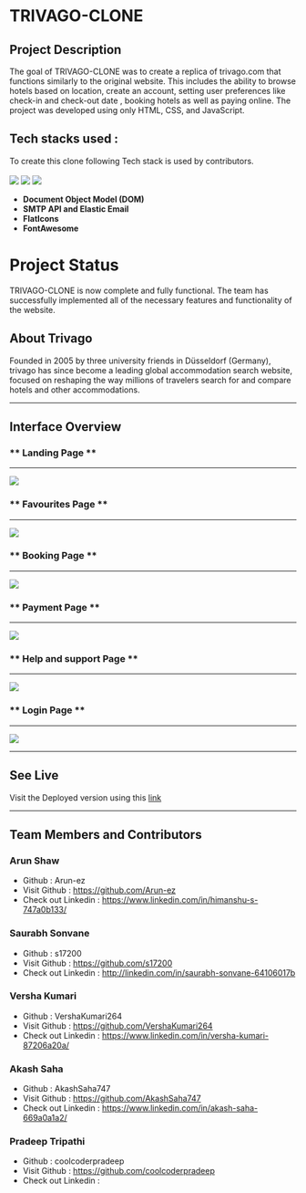 # **TRIVAGO-CLONE**


## **Project Description**

The goal of TRIVAGO-CLONE was to create a replica of trivago.com that functions similarly to the original website.  This includes the ability to browse hotels based on location, create an account, setting user preferences like check-in and check-out date , booking hotels as well as paying online. The project was developed using only HTML, CSS, and JavaScript.


## **Tech stacks used :**
To create this clone following Tech stack is used by contributors.  
<br>
<img src="https://img.shields.io/badge/HTML5-E34F26?style=for-the-badge&logo=html5&logoColor=white"/>
<img src="https://img.shields.io/badge/CSS3-1572B6?style=for-the-badge&logo=css3&logoColor=white"/>
<img src="https://img.shields.io/badge/JavaScript-323330?style=for-the-badge&logo=javascript&logoColor=F7DF1E"/>   



* **Document Object Model (DOM)**
* **SMTP API and Elastic Email**
* **FlatIcons**
* **FontAwesome**



# **Project Status**

TRIVAGO-CLONE is now complete and fully functional. The team has successfully implemented all of the necessary features and functionality of the website.

## About Trivago

Founded in 2005 by three university friends in Düsseldorf (Germany), trivago has since become a leading global accommodation search website, focused on reshaping the way millions of travelers search for and compare hotels and other accommodations.

<hr/>

## Interface Overview

### ** Landing Page **
<hr>
<img src = "https://lh3.googleusercontent.com/YO_roWcAGjbrTnUJRx6DFon7k4_-XB4QColoaEB4yt6P0HiCFCkih_veTioWqG-pGHAX-IN3gInrclcrVNGk3lSPex31kb62IBiUoY-Wfmsrd70GmNa2T1AEfZXKCsECelbkuel88vuZQTRhb2sSV-l7HqZQ8VZmOj5U5_McUZwVKrzSHZBjFdeJkv5T0njWTf1p-6mCeNfYFQ24BcHg_qyHqFvuAcAKTgZobOuvbtM10WH9CKY-30uxPrw8eZjAi4pLD0LPy26HqGsYfVL5L2_l3klPj4drvtMyJBtz3bS2az8hwYPTv7YVezV4U677VK9YgNHA67TFoFnSiwWHFevc99CjQp2jFvmTSH00A_aLbrNsNBogR2RrFQhwlejgrABtvdmhQmFlEgjfBfwSZQSjMsO-GXbZkaqWN6SR52l1osdjRA9eht_fIA0iFkKfviDjWStArvThaKecxD46gAhfjHUUaEyUpGWDolYL9c3kPykzm5v6lwXXUldy22qybkUPHPs7T52JbWOiE_qQEUQ_QMJHl_dENYd4-4LbOFXnZk-PJwLFRTFspq48eUgquDZ0Bpz18ZAckISgK1hj3e3U2NVEFInnGGNbsQO728vGfxnz6TOqRX_mrV-tUBJqAG91RiG797t_Fi-HXztpC50IVDTq0tEE_UOeKrGGD_m_1AhV2bwLlip0ZhF1nE60B-DZ9F2IQWTwi0DBilZft5brd-WEqpbkPIX6czBRxOQaDqcY4oRJqDDI-9WIRsUuz71zlpzNLlBTTuGrLWkjL5jwDc_bvgD_waK6OOicFpPGc88EX6CbNQ44P1d2wepCnZ0B64Ui9pyoQiCQ_gX6fWcleevM3RuI8XSlG8ZMJWSiHxt61xirU7Knki8mAzlxMHeV2RLFmYlZ5xYcB5Ae9sRp0W7YwHinZajA_T5H65fgPT9yINQuvc_8dXeh5L2MGnUyPYOscUNMNWMJWQ=w1873-h934-no?authuser=1" />
<br>

### ** Favourites Page **
<hr>
<img src = "https://lh3.googleusercontent.com/Mb1zmMSMQ0nNUPEUiK8FHpYLEbkUlfkd9EnvjcYEVYHJCCQxRMBm8Ny8M40Q4DQ7uh9m-M_tSvT1Galbun0kEnncQyD4STDECWRky1p-0xE1mDWQchNvFHxYepf8a1jKpcTg2wzZjj_cI3DN_DIVQQiBuFcqC2NBZlOzHdkJvO4JgfDyo26PNl7RBVRtrX_xkWFCTGz-TfdsvLpjMUypF1gQjUxUq3HBTFrh21Eu8e6yiYr7V2PRRZQ-StrARV-xnsLdCJqvFbwzlteyq1Mevsdh-gy7fFnniwxq0Sac-RZNMu-MNAsf2s5-RMpfByfeqbJf1mL1cexWuFtsI317iRH_-reoKlvFtZdKtD7SnDYjK0-RcmVBnw10FRFYmpmspIn8Z5Cd8_-hw9JRxauJOjWPH_7GsQfT6jpn_ylNRRsnvl0p510IuShh9XRo8HrpE6DzVBo-E5c-c2Shzwbo-uUi4RfsSAgZd9eY-q6aTwvG2J5jvQJhvzlT8nZc01CyZVpIO3XzHVoPLj1AgnFCWV2M-7IdPjqmhWjGhqhUxBEp8E6PM0Ha-CGoh71pC_YavZEafe9VNWwG7mvl1IglijZAkVud4LQKDHgLp9X_ywOsahMXrLkSyjo69_T66Q-T6VA5aIOFmsnSu9uNuYAMPiV1QXX2RxFPNjs1GkXfmhjFOm5VkVoRQn1uVBWBuGrjVktJl1CUSppjK9nOCLs3ikZmx3SOyOETtbbAEhHaKXLGSeRPEyKHlaBBWdScqaUJiVLsV35U9KoAM4nNWAK0yxZq-n5izclFm5cZRbk4qZ4raF5GcjDZn8yuAS6zZ02TMdZ5SLmDmvb9RuhSSxKasI6lbcc31O8wDqdMP_UhlTvVE4gY9HFIdvYs1ELIGmDG39OTnmcComf7Hprti-VSQ_t0BTX-HEX1tkg0IZK00OBm5vpYNRLJ6uDXhrYAR0t1Mi1oRwLpMw90ZimtEA=w1873-h931-no?authuser=1" />
<br>

### ** Booking Page **
<hr>
<img src = "https://lh3.googleusercontent.com/zNNao18z_gswPywdsITvQmJ4taACv3r7Y3Xa56lwc-o4XyTOqQwHv0aoCdXYT8vd9D1XorqISaBkal7pI5g4Tn1J8nNmvPyIPJPVMmpyAWhT_HADsBUKsV49kT6p1BO56W4CoOWHoSFMFsE7q3uuQPgNLC3_2oaGIwfcblvsGvw7sFsjywjAA6QjxayzzD3y3WK6Ij1lSV8GWLrJQZ3p2JVwklQ1dFPs6F4fMMM8qTTuAafzCO7pZhj1j2LxI_l_vsctyZ1S49ngeIG6_sbzCeptN1mD4m8Lo9iXOQChMIKDN-eaoGwYRsmsqwKDSl9aATWpF-WbzUk9E3BopNoqNz69mftubEf7bWTM4WypuOWIDxF-1G7GGTgADF2RvAzigYL0CUJlMCIxs4YT2HXBv2Sg5patq-GlXuRuzmaZgVPKJpfyZBmtKhRXrBkmUDnEccLWUmuCOY29XlF_ijsB20z_CayYKHb9-gDnvEHiROIlaTbjBoekFK53r_k5gaePf1rx1ZP0BiNb-ThLUBS3Mkcv1JdKzILMC3mWLiT0v8Pc3zAtcl4PMVnE6eoj110YZjAbNI6rIND9weWBWLXpSOQds0qfJf01aspfcvuApw-04yo-rzs0GJIUkb0pKgbuDHLVOVPIhlKP0DJoApnGRw6KnA52w_EcZ6xWpswhnPCWaKEW8gQl23GZPUbNewZDAEseyMz22EJU5z0r2sX9i0oPIwP7o5_KldAy9yh3nxrNrKY-xY4kgxiwq26ebXCevfCgmSijS2uiBEcAzmzY6O1Kj0pMhmKTFUvb60O-Wr0d_e1lD7vgsIzIOtEHsU_A_TBTVMjXD7OCXlU6vW_jPEyyzjEtd94_NjMlvH-ikWV-gSiOkP5NM06glHMP9jhFxyidjNMa9D5P0fMM09vEJnz2P4limHYmPI_PxgsH6uCkEH3YDhqnrIxHg414jzr0QiViwmljZwFQsUzLEA=w1873-h934-no?authuser=1" />
<br>

### ** Payment Page **
<hr>
<img src = "https://lh3.googleusercontent.com/aD8xyMUpGR0jc8-avykFycNTcwOlgAG2oSX8AzubG5Thh4htyM291oQj06OEg-y11f5Z7Ls2neqcFyQAWWJ9nGsQ10DeEg7Y1ajl6B-46WjBfErwx_J09l74iPhcpfx4EdltnfDvPY8AFyHo5dIEYl6yAm9j7BikOWnLLZ6s_eQ4P5poQkCWbxV6Hz2KlWqfNWhElmfLFlXbUo_uMmfZjCqy0zrpmPINY5Ycqm3yCmdj4U-ijHJZwQIJZ8Yz7pzQF91rjsTPlkcS8H4xbqbqqFjDKLIifoDZs0MIXVcQzI5YwwHC99T0zd2iBIsmu9FfdMZWhLLWWKbJeIa3ktpwF6OdWFlyuBioqme0GMd-oSSBQ6cJ7JCwr7z1KgzeuvkcctK8CSJKGTHory6312vplYnLxfzfACPzLDHZZGdyzWdTh1kV9vVaLmV9KHfVf-E-q_-yWe5tfnEfLFHlNNKSE0mKEXyShWQc15ofVs6m3mfcLxOuOi2M6Pk_W04-8EDJkkxYDuqshHh8_4QWQ55MjCioXufXwINuDWKzBh1RbEjOVeBOpRp6TiLebUXtBQSM1tuOjidTd3nCnXkkXWHJdeFcakTGeWF2pjYxBMjsgsppWsygwuobt3l-Hzysxj4c0iPDics1LZZNcvQRdNB43Idi9RP75U4O47s37IVYHQsxQHlXDZktVb3LTd2uJbPnK0sgeNhf2jvo9z1Eat4S6TYPc4FzzTsaklQewLEqDNSg7gVvS7R9cjiJGfzD_Ixhl8-5BxeykaGFEl7G3TsxLRDmf8nX3Yxa_x8nL2mG_uYWaEaQxCQVI3-c-1wgpo_ca3nQDFbgDbS80zT0DPkucYScaB3z2EGx5AMnA-LGmFE7PEB_FXFEoCoOBdxshrPN-q8bzzX-wEUS4LKNAA6z_izkseE68G_keLUhKcTn-VRBzIsW2mZPi7Yf0-Do552HHWCLqfogQymFEeBIaQ=w1873-h930-no?authuser=1" />

### ** Help and support Page **
<hr>
<img src = "https://lh3.googleusercontent.com/RDgkYuyKV1gyxlQ23krcmSlzGyUEWJctB4lwuWgP6_YiHUHHqyp36ky-jYgEw0J5LDwAhAdjSsxCSpRlbWcqf0DasHrUHF-JOgKGvIvokp80BhOgiUXRqvk5-GE2-7re8WROKHK9c5sSq4tdlHcnD1oZa4n7nENBR1MlR4zm72gtQefBkGFd8qgNmkpi9BPRsuiL_2KDRyuJpDnae1S6Du8KQ_Ymgy9fnad8vxyk7sfwYl-Aju6ZEIjN73s5XqE1kAE-bUR-3pUAT16DkQkCOh75PABoj0fSW_-OiRrAiFsiXYy3oOWnVwguSFCOVUASoKrVmoBORkrA7YPRJNNGAOK5dOJ6couoQNoXIt_d6t0vmoOmDI_npIhAv24cHO3gdH2s_4fKkQKy8Lpw9c9pqt0HKY_ot_s7tyGqWxc9qProWrPmY4Wftdw1SXFYH-UImzO2qLF9HBcSeC303_uie6mP2o4tC4G7p_bJJ5jIBct8IJa2z6jiOQDnUdijT0s8yn64oFhCvC2HzHa8s8t6doUQM7ZibfhHR3bJvWDP1rVAB4zXwurtgLgBr5Sdzlg-dwSOIaPLQEwfg1bK4lZp1g2kbbUicFG29AmkbS9-L_Onw4xFdvAD2M4wtDNPMLfyV3TuZ4KixoXDLeYQLyjd6R87RU0dqZXf4bTyZFLt6SNwQRMBohBGIudKTSU8JJjxXw_4vdDocMSfJkyYAMi_y7gzyHa93g1BqhQFRQ7cfclfPbj7Qh-CPrU3unXp6Aw4sgupdgoDqFC9TZNOJwIifObDCmSfib0kw-0cc_LLTCybHfNEiWsVhRMwyhnbLRn7kDj0X7kG_ttxs7LyjrRKOwJUBfBzcPDaH1aM2ZnlGY0hFv_MspZMThtSpnjAIpT0lo6gh-bNuzCojmYypk31dj7TJXS0C7Oo8YY5Av9f4lhN7L-B2pfzY3-3ZX0373XhYVGmaWZxPrYkKzNqow=w1873-h935-no?authuser=1" />
<br>

### ** Login Page **
<hr>
<img src = "https://lh3.googleusercontent.com/J8H0fKSk5SriAjANGh5TfjZTsjtuj1ohWM35Qog1Zx_TZ-6PHM87gqCRSy2Ts2qFMenHNURE0Hfo0D_925n4VpYaHQQswM5E5TFj5Jf-BWb_SRjNMGbCiOVpTinquj-cZmzCor2H_H3c6y1k1AF2EiZBiA5518E7RjDzixWBpEm1u00d9oAJEVTwXLyIqNBe4AEdCBOglReJ9pYx-E_-sgQxvZNZ1pOguSSzTjBWiEr_YXuF1wo1tsANYLlRnbK-LWS0hz7bgb6Y4yHwxbIKt4IVubwCjgXjYEULcaa_AlbXfzMnHDllyandTedPHNwShxZxLEF8Y_osc_qXBCwzsz14d7Qa3NVA_Oy5j9pcxnr0W4jOA3EjMRLFClf7tQ4d_Qr7BQDr5mNNF5fvn0LUdncIktOW_LEHPfFswJOsSHM20T8PmJ8RtfCl1eu-3lhI2eoaHISuXCGh7XF6M064f1J00Op89toIuEPiU3t_r0QcSFlTxZHKUKO6rPjldenforQwkSYZogV7u-9iEul-2k5sipB84wmqG6JZD65fimmenIb6VUvBS5sY2zilUa__NjODA8meMj9kTzMQC3LL0fvP1aKlzfA44amXFcoKlJP9BBW7Lboza8bn2AIKSZ5Ps-qeldHNdKyBcxXkTMJdCP3PzyKZELojCkFmycs6TxnPfp2qEzlBw7LjamzuGD4F_vi6X5J2eEAAjRktVir_48t-QUWWs5gj2Mkth8D3kXV6odwIAGD0yyW9TajurYmjrJewOlNyN3oEuzPeEQtxJe4oRgZcP0FDwpNawBe3CTz8yj2MPxtTlyB2Ya4joCrCV_8bii_veE4WYz6nCmHf_4P-bCg7odCFb8xgqAsiCAzuVHf0pbnwjtAUw6GfMWPv0dodVTX1Exc_yahjtnhuVVB_qmGJcLf3pBTiXThlRAG3AyskC6cy1-Sf8k7HYiq01Dk3ijjq-NpG0z75NQ=w1873-h931-no?authuser=1" />
<br>

<hr/>

## See Live
Visit the Deployed version using this <a href="https://trivago-clone-s17200.netlify.app">link</a>  
<hr/>

## Team Members and Contributors

### Arun Shaw
- Github : Arun-ez
- Visit Github : https://github.com/Arun-ez
- Check out Linkedin : https://www.linkedin.com/in/himanshu-s-747a0b133/


### Saurabh Sonvane
- Github : s17200
- Visit Github : https://github.com/s17200
- Check out Linkedin : http://linkedin.com/in/saurabh-sonvane-64106017b

### Versha Kumari
- Github : VershaKumari264
- Visit Github : https://github.com/VershaKumari264
- Check out Linkedin : https://www.linkedin.com/in/versha-kumari-87206a20a/

### Akash Saha
- Github : AkashSaha747
- Visit Github : https://github.com/AkashSaha747
- Check out Linkedin : https://www.linkedin.com/in/akash-saha-669a0a1a2/

### Pradeep Tripathi
- Github : coolcoderpradeep
- Visit Github : https://github.com/coolcoderpradeep
- Check out Linkedin : 



